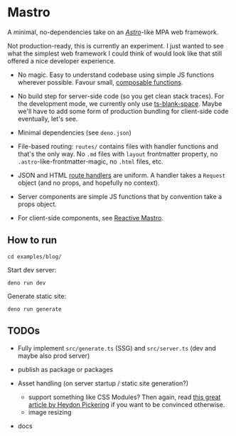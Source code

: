 # Mastro

A *m*inimal, no-dependencies take on an [*Astro*](https://astro.build)-like MPA web framework.

Not production-ready, this is currently an experiment. I just wanted to see what the simplest web framework I could think of would look like that still offered a nice developer experience.

- No magic. Easy to understand codebase using simple JS functions wherever possible. Favour small, [composable functions](https://mb21.github.io/blog/2021/09/11/composable-abstractions.html).

- No build step for server-side code (so you get clean stack traces). For the development mode, we currently only use [ts-blank-space](https://bloomberg.github.io/ts-blank-space/). Maybe we'll have to add some form of production bundling for client-side code eventually, let's see.

- Minimal dependencies (see `deno.json`)

- File-based routing: `routes/` contains files with handler functions and that's the only way. No `.md` files with `layout` frontmatter property, no `.astro`-like-frontmatter-magic, no `.html` files, etc.

- JSON and HTML [route handlers](https://blog.val.town/blog/the-api-we-forgot-to-name/) are uniform. A handler takes a `Request` object (and no props, and hopefully no context).

- Server components are simple JS functions that by convention take a props object.

- For client-side components, see [Reactive Mastro](src/reactive.readme.md).

## How to run

`cd examples/blog/`

Start dev server:

    deno run dev

Generate static site:

    deno run generate


## TODOs

- Fully implement `src/generate.ts` (SSG) and `src/server.ts` (dev and maybe also prod server)

- publish as package or packages

- Asset handling (on server startup / static site generation?)
  - support something like CSS Modules? Then again, read [this great article by Heydon Pickering](https://www.smashingmagazine.com/2016/11/css-inheritance-cascade-global-scope-new-old-worst-best-friends/) if you want to be convinced otherwise.
  - image resizing

- docs
